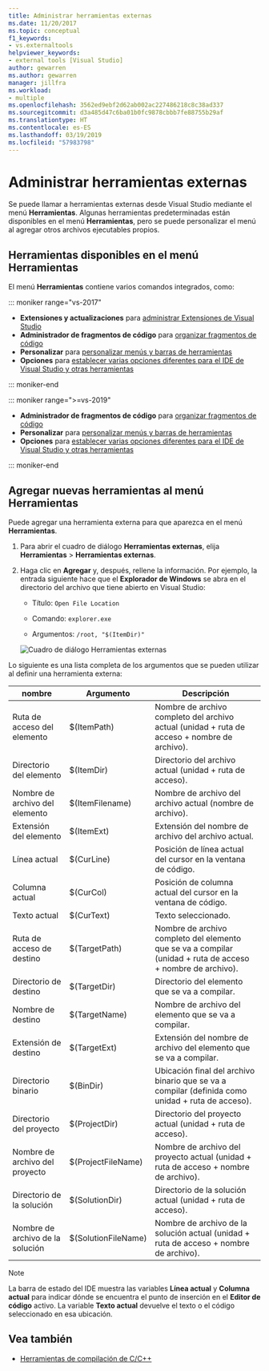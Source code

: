 ```yaml
---
title: Administrar herramientas externas
ms.date: 11/20/2017
ms.topic: conceptual
f1_keywords:
- vs.externaltools
helpviewer_keywords:
- external tools [Visual Studio]
author: gewarren
ms.author: gewarren
manager: jillfra
ms.workload:
- multiple
ms.openlocfilehash: 3562ed9ebf2d62ab002ac227486218c8c38ad337
ms.sourcegitcommit: d3a485d47c6ba01b0fc9878cbbb7fe88755b29af
ms.translationtype: HT
ms.contentlocale: es-ES
ms.lasthandoff: 03/19/2019
ms.locfileid: "57983798"
---
```

# <a name="manage-external-tools"></a>Administrar herramientas externas

Se puede llamar a herramientas externas desde Visual Studio mediante el menú **Herramientas**. Algunas herramientas predeterminadas están disponibles en el menú **Herramientas**, pero se puede personalizar el menú al agregar otros archivos ejecutables propios.

## <a name="tools-available-on-the-tools-menu"></a>Herramientas disponibles en el menú Herramientas

El menú **Herramientas** contiene varios comandos integrados, como:

::: moniker range="vs-2017"

* **Extensiones y actualizaciones** para [administrar Extensiones de Visual Studio](finding-and-using-visual-studio-extensions.md)
* **Administrador de fragmentos de código** para [organizar fragmentos de código](code-snippets.md)
* **Personalizar** para [personalizar menús y barras de herramientas](how-to-customize-menus-and-toolbars-in-visual-studio.md)
* **Opciones** para [establecer varias opciones diferentes para el IDE de Visual Studio y otras herramientas](reference/options-dialog-box-visual-studio.md)

::: moniker-end

::: moniker range=">=vs-2019"

* **Administrador de fragmentos de código** para [organizar fragmentos de código](code-snippets.md)
* **Personalizar** para [personalizar menús y barras de herramientas](how-to-customize-menus-and-toolbars-in-visual-studio.md)
* **Opciones** para [establecer varias opciones diferentes para el IDE de Visual Studio y otras herramientas](reference/options-dialog-box-visual-studio.md)

::: moniker-end

## <a name="add-new-tools-to-the-tools-menu"></a>Agregar nuevas herramientas al menú Herramientas

Puede agregar una herramienta externa para que aparezca en el menú **Herramientas**.

1. Para abrir el cuadro de diálogo **Herramientas externas**, elija **Herramientas** > **Herramientas externas**.

1. Haga clic en **Agregar** y, después, rellene la información. Por ejemplo, la entrada siguiente hace que el **Explorador de Windows** se abra en el directorio del archivo que tiene abierto en Visual Studio:

   * Título: `Open File Location`

   * Comando: `explorer.exe`

   * Argumentos: `/root, "$(ItemDir)"`

   ![Cuadro de diálogo Herramientas externas](media/external-tools-dialog.png)

Lo siguiente es una lista completa de los argumentos que se pueden utilizar al definir una herramienta externa:

|nombre|Argumento|Descripción|
|----------|--------------|-----------------|
|Ruta de acceso del elemento|$(ItemPath)|Nombre de archivo completo del archivo actual (unidad + ruta de acceso + nombre de archivo).|
|Directorio del elemento|$(ItemDir)|Directorio del archivo actual (unidad + ruta de acceso).|
|Nombre de archivo del elemento|$(ItemFilename)|Nombre de archivo del archivo actual (nombre de archivo).|
|Extensión del elemento|$(ItemExt)|Extensión del nombre de archivo del archivo actual.|
|Línea actual|$(CurLine)|Posición de línea actual del cursor en la ventana de código.|
|Columna actual|$(CurCol)|Posición de columna actual del cursor en la ventana de código.|
|Texto actual|$(CurText)|Texto seleccionado.|
|Ruta de acceso de destino|$(TargetPath)|Nombre de archivo completo del elemento que se va a compilar (unidad + ruta de acceso + nombre de archivo).|
|Directorio de destino|$(TargetDir)|Directorio del elemento que se va a compilar.|
|Nombre de destino|$(TargetName)|Nombre de archivo del elemento que se va a compilar.|
|Extensión de destino|$(TargetExt)|Extensión del nombre de archivo del elemento que se va a compilar.|
|Directorio binario|$(BinDir)|Ubicación final del archivo binario que se va a compilar (definida como unidad + ruta de acceso).|
|Directorio del proyecto|$(ProjectDir)|Directorio del proyecto actual (unidad + ruta de acceso).|
|Nombre de archivo del proyecto|$(ProjectFileName)|Nombre de archivo del proyecto actual (unidad + ruta de acceso + nombre de archivo).|
|Directorio de la solución|$(SolutionDir)|Directorio de la solución actual (unidad + ruta de acceso).|
|Nombre de archivo de la solución|$(SolutionFileName)|Nombre de archivo de la solución actual (unidad + ruta de acceso + nombre de archivo).|

> [!NOTE]
> La barra de estado del IDE muestra las variables **Línea actual** y **Columna actual** para indicar dónde se encuentra el punto de inserción en el **Editor de código** activo. La variable **Texto actual** devuelve el texto o el código seleccionado en esa ubicación.

## <a name="see-also"></a>Vea también

- [Herramientas de compilación de C/C++](/cpp/build/reference/c-cpp-build-tools)
